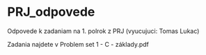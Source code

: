 # PRJ_odpovede
Odpovede k zadaniam na 1. polrok z PRJ (vyucujuci: Tomas Lukac)

Zadania najdete v Problem set 1 - C - základy.pdf

